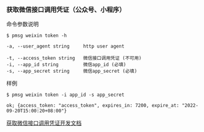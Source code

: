 ### 获取微信接口调用凭证（公众号、小程序）

命令参数说明

```text
$ pmsg weixin token -h

-a, --user_agent string     http user agent

-t, --access_token string   微信接口调用凭证 (不可用)
-i, --app_id string         微信app_id (必填)
-s, --app_secret string     微信app_secret (必填)
```

样例

```shell
$ pmsg weixin token -i app_id -s app_secret

ok; {access_token: "access_token", expires_in: 7200, expire_at: "2022-09-20T15:00:20+08:00"}
```

[获取微信接口调用凭证开发文档](https://developers.weixin.qq.com/doc/offiaccount/Basic_Information/Get_access_token.html)